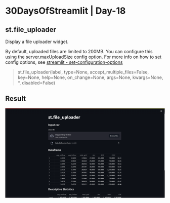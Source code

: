# 30DaysOfStreamlit | Day-18

## st.file_uploader

Display a file uploader widget.

By default, uploaded files are limited to 200MB. You can configure this using the  server.maxUploadSize  config option. For more info on how to set config options, see  [streamlit - set-configuration-options](https://docs.streamlit.io/library/advanced-features/configuration#set-configuration-options)

> st.file_uploader(label, type=None, accept_multiple_files=False, key=None, help=None, on_change=None, args=None, kwargs=None, *, disabled=False)

## Result

![day18](https://github.com/dotaadarsh/30DaysOfStreamlit/blob/main/asserts/Day-18.PNG)
